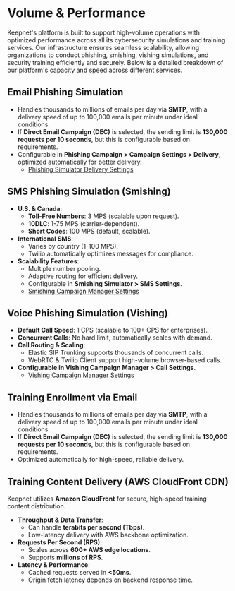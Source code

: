 # Volume & Performance

Keepnet's platform is built to support high-volume operations with optimized performance across all its cybersecurity simulations and training services. Our infrastructure ensures seamless scalability, allowing organizations to conduct phishing, smishing, vishing simulations, and security training efficiently and securely. Below is a detailed breakdown of our platform's capacity and speed across different services.

## **Email Phishing Simulation**

* Handles thousands to millions of emails per day via **SMTP**, with a delivery speed of up to 100,000 emails per minute under ideal conditions.
* If **Direct Email Campaign (DEC)** is selected, the sending limit is **130,000 requests per 10 seconds**, but this is configurable based on requirements.
* Configurable in **Phishing Campaign > Campaign Settings > Delivery**, optimized automatically for better delivery.
  * [Phishing Simulator Delivery Settings](https://doc.keepnetlabs.com/next-generation-product/platform/phishing-simulator/phishing-campaign-manager#delivery-settings)



## **SMS Phishing Simulation (Smishing)**

* **U.S. & Canada**:
  * **Toll-Free Numbers**: 3 MPS (scalable upon request).
  * **10DLC**: 1-75 MPS (carrier-dependent).
  * **Short Codes**: 100 MPS (default, scalable).
* **International SMS**:
  * Varies by country (1-100 MPS).
  * Twilio automatically optimizes messages for compliance.
* **Scalability Features**:
  * Multiple number pooling.
  * Adaptive routing for efficient delivery.
  * Configurable in **Smishing Simulator > SMS Settings**.
  * [Smishing Campaign Manager Settings](https://doc.keepnetlabs.com/next-generation-product/platform/smishing-simulator/smishing-campaign-manager#sms-settings)

## **Voice Phishing Simulation (Vishing)**

* **Default Call Speed**: 1 CPS (scalable to 100+ CPS for enterprises).
* **Concurrent Calls**: No hard limit, automatically scales with demand.
* **Call Routing & Scaling**:
  * Elastic SIP Trunking supports thousands of concurrent calls.
  * WebRTC & Twilio Client support high-volume browser-based calls.
* **Configurable in Vishing Campaign Manager > Call Settings**.
  * [Vishing Campaign Manager Settings](https://doc.keepnetlabs.com/next-generation-product/platform/vishing-simulator/vishing-campaign-manager#call-settings)

## **Training Enrollment via Email**

* Handles thousands to millions of emails per day via **SMTP**, with a delivery speed of up to 100,000 emails per minute under ideal conditions.
* If **Direct Email Campaign (DEC)** is selected, the sending limit is **130,000 requests per 10 seconds**, but this is configurable based on requirements.
* Optimized automatically for high-speed, reliable delivery.



## **Training Content Delivery (AWS CloudFront CDN)**

Keepnet utilizes **Amazon CloudFront** for secure, high-speed training content distribution.

* **Throughput & Data Transfer**:
  * Can handle **terabits per second (Tbps)**.
  * Low-latency delivery with AWS backbone optimization.
* **Requests Per Second (RPS)**:
  * Scales across **600+ AWS edge locations**.
  * Supports **millions of RPS**.
* **Latency & Performance**:
  * Cached requests served in **<50ms**.
  * Origin fetch latency depends on backend response time.
